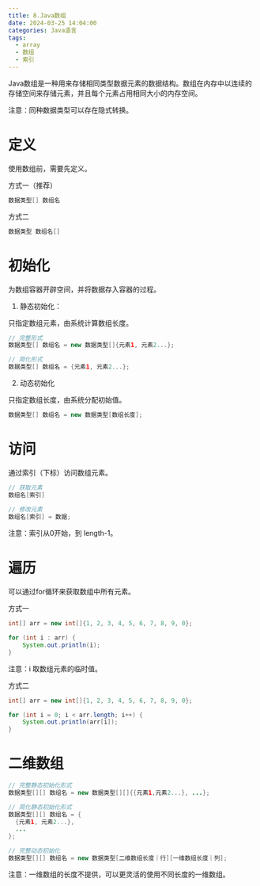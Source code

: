 ```yaml
---
title: 8.Java数组
date: 2024-03-25 14:04:00
categories: Java语言
tags: 
  - array
  - 数组
  - 索引
---
```


Java数组是一种用来存储相同类型数据元素的数据结构。数组在内存中以连续的存储空间来存储元素，并且每个元素占用相同大小的内存空间。

注意：同种数据类型可以存在隐式转换。

# 定义

使用数组前，需要先定义。

方式一（推荐）

```java
数据类型[] 数组名
```

方式二

```java
数据类型 数组名[]
```

# 初始化

为数组容器开辟空间，并将数据存入容器的过程。

1. 静态初始化：

只指定数组元素，由系统计算数组长度。

```java
// 完整形式
数据类型[] 数组名 = new 数据类型[]{元素1, 元素2...};

// 简化形式
数据类型[] 数组名 = {元素1, 元素2...};
```

2. 动态初始化

只指定数组长度，由系统分配初始值。

```java
数据类型[] 数组名 = new 数据类型[数组长度];
```

# 访问

通过索引（下标）访问数组元素。

```java
// 获取元素
数组名[索引]
  
// 修改元素
数组名[索引] = 数据;
```

注意：索引从0开始，到 length-1。

# 遍历

可以通过for循环来获取数组中所有元素。

方式一

```java
int[] arr = new int[]{1, 2, 3, 4, 5, 6, 7, 8, 9, 0};

for (int i : arr) {
    System.out.println(i);
}
```

注意：i 取数组元素的临时值。

方式二

```java
int[] arr = new int[]{1, 2, 3, 4, 5, 6, 7, 8, 9, 0};

for (int i = 0; i < arr.length; i++) {
    System.out.println(arr[i]);
}
```

# 二维数组

```java
// 完整静态初始化形式
数据类型[][] 数组名 = new 数据类型[][]{{元素1,元素2...}, ...};

// 简化静态初始化形式
数据类型[][] 数组名 = {
  {元素1, 元素2...},
  ...
};

// 完整动态初始化
数据类型[][] 数组名 = new 数据类型[二维数组长度｜行][一维数组长度｜列];
```

注意：一维数组的长度不提供，可以更灵活的使用不同长度的一维数组。
